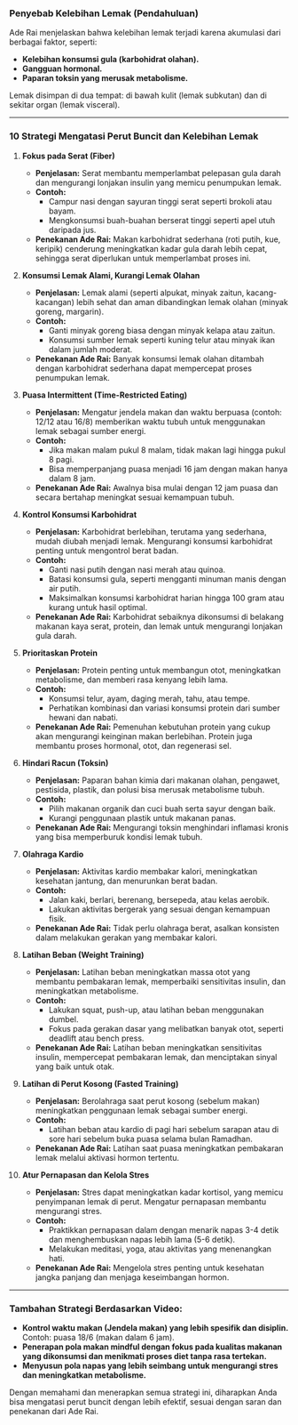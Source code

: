 ### **Penyebab Kelebihan Lemak (Pendahuluan)**
Ade Rai menjelaskan bahwa kelebihan lemak terjadi karena akumulasi dari berbagai faktor, seperti:
- **Kelebihan konsumsi gula (karbohidrat olahan).**
- **Gangguan hormonal.**
- **Paparan toksin yang merusak metabolisme.**

Lemak disimpan di dua tempat: di bawah kulit (lemak subkutan) dan di sekitar organ (lemak visceral).

---

### **10 Strategi Mengatasi Perut Buncit dan Kelebihan Lemak**

1. **Fokus pada Serat (Fiber)**
   - **Penjelasan:** Serat membantu memperlambat pelepasan gula darah dan mengurangi lonjakan insulin yang memicu penumpukan lemak.
   - **Contoh:** 
     - Campur nasi dengan sayuran tinggi serat seperti brokoli atau bayam.
     - Mengkonsumsi buah-buahan berserat tinggi seperti apel utuh daripada jus.
   - **Penekanan Ade Rai:** Makan karbohidrat sederhana (roti putih, kue, keripik) cenderung meningkatkan kadar gula darah lebih cepat, sehingga serat diperlukan untuk memperlambat proses ini.

2. **Konsumsi Lemak Alami, Kurangi Lemak Olahan**
   - **Penjelasan:** Lemak alami (seperti alpukat, minyak zaitun, kacang-kacangan) lebih sehat dan aman dibandingkan lemak olahan (minyak goreng, margarin).
   - **Contoh:**
     - Ganti minyak goreng biasa dengan minyak kelapa atau zaitun.
     - Konsumsi sumber lemak seperti kuning telur atau minyak ikan dalam jumlah moderat.
   - **Penekanan Ade Rai:** Banyak konsumsi lemak olahan ditambah dengan karbohidrat sederhana dapat mempercepat proses penumpukan lemak.

3. **Puasa Intermittent (Time-Restricted Eating)**
   - **Penjelasan:** Mengatur jendela makan dan waktu berpuasa (contoh: 12/12 atau 16/8) memberikan waktu tubuh untuk menggunakan lemak sebagai sumber energi.
   - **Contoh:**
     - Jika makan malam pukul 8 malam, tidak makan lagi hingga pukul 8 pagi.
     - Bisa memperpanjang puasa menjadi 16 jam dengan makan hanya dalam 8 jam.
   - **Penekanan Ade Rai:** Awalnya bisa mulai dengan 12 jam puasa dan secara bertahap meningkat sesuai kemampuan tubuh.

4. **Kontrol Konsumsi Karbohidrat**
   - **Penjelasan:** Karbohidrat berlebihan, terutama yang sederhana, mudah diubah menjadi lemak. Mengurangi konsumsi karbohidrat penting untuk mengontrol berat badan.
   - **Contoh:**
     - Ganti nasi putih dengan nasi merah atau quinoa.
     - Batasi konsumsi gula, seperti mengganti minuman manis dengan air putih.
     - Maksimalkan konsumsi karbohidrat harian hingga 100 gram atau kurang untuk hasil optimal.
   - **Penekanan Ade Rai:** Karbohidrat sebaiknya dikonsumsi di belakang makanan kaya serat, protein, dan lemak untuk mengurangi lonjakan gula darah.

5. **Prioritaskan Protein**
   - **Penjelasan:** Protein penting untuk membangun otot, meningkatkan metabolisme, dan memberi rasa kenyang lebih lama.
   - **Contoh:**
     - Konsumsi telur, ayam, daging merah, tahu, atau tempe.
     - Perhatikan kombinasi dan variasi konsumsi protein dari sumber hewani dan nabati.
   - **Penekanan Ade Rai:** Pemenuhan kebutuhan protein yang cukup akan mengurangi keinginan makan berlebihan. Protein juga membantu proses hormonal, otot, dan regenerasi sel.

6. **Hindari Racun (Toksin)**
   - **Penjelasan:** Paparan bahan kimia dari makanan olahan, pengawet, pestisida, plastik, dan polusi bisa merusak metabolisme tubuh.
   - **Contoh:**
     - Pilih makanan organik dan cuci buah serta sayur dengan baik.
     - Kurangi penggunaan plastik untuk makanan panas.
   - **Penekanan Ade Rai:** Mengurangi toksin menghindari inflamasi kronis yang bisa memperburuk kondisi lemak tubuh.

7. **Olahraga Kardio**
   - **Penjelasan:** Aktivitas kardio membakar kalori, meningkatkan kesehatan jantung, dan menurunkan berat badan.
   - **Contoh:**
     - Jalan kaki, berlari, berenang, bersepeda, atau kelas aerobik.
     - Lakukan aktivitas bergerak yang sesuai dengan kemampuan fisik.
   - **Penekanan Ade Rai:** Tidak perlu olahraga berat, asalkan konsisten dalam melakukan gerakan yang membakar kalori.

8. **Latihan Beban (Weight Training)**
   - **Penjelasan:** Latihan beban meningkatkan massa otot yang membantu pembakaran lemak, memperbaiki sensitivitas insulin, dan meningkatkan metabolisme.
   - **Contoh:**
     - Lakukan squat, push-up, atau latihan beban menggunakan dumbel.
     - Fokus pada gerakan dasar yang melibatkan banyak otot, seperti deadlift atau bench press.
   - **Penekanan Ade Rai:** Latihan beban meningkatkan sensitivitas insulin, mempercepat pembakaran lemak, dan menciptakan sinyal yang baik untuk otak.

9. **Latihan di Perut Kosong (Fasted Training)**
   - **Penjelasan:** Berolahraga saat perut kosong (sebelum makan) meningkatkan penggunaan lemak sebagai sumber energi.
   - **Contoh:**
     - Latihan beban atau kardio di pagi hari sebelum sarapan atau di sore hari sebelum buka puasa selama bulan Ramadhan.
   - **Penekanan Ade Rai:** Latihan saat puasa meningkatkan pembakaran lemak melalui aktivasi hormon tertentu.

10. **Atur Pernapasan dan Kelola Stres**
    - **Penjelasan:** Stres dapat meningkatkan kadar kortisol, yang memicu penyimpanan lemak di perut. Mengatur pernapasan membantu mengurangi stres.
    - **Contoh:**
      - Praktikkan pernapasan dalam dengan menarik napas 3-4 detik dan menghembuskan napas lebih lama (5-6 detik).
      - Melakukan meditasi, yoga, atau aktivitas yang menenangkan hati.
    - **Penekanan Ade Rai:** Mengelola stres penting untuk kesehatan jangka panjang dan menjaga keseimbangan hormon.

---

### **Tambahan Strategi Berdasarkan Video:**
- **Kontrol waktu makan (Jendela makan) yang lebih spesifik dan disiplin.** Contoh: puasa 18/6 (makan dalam 6 jam).
- **Penerapan pola makan mindful dengan fokus pada kualitas makanan yang dikonsumsi dan menikmati proses diet tanpa rasa tertekan.**
- **Menyusun pola napas yang lebih seimbang untuk mengurangi stres dan meningkatkan metabolisme.**

Dengan memahami dan menerapkan semua strategi ini, diharapkan Anda bisa mengatasi perut buncit dengan lebih efektif, sesuai dengan saran dan penekanan dari Ade Rai.